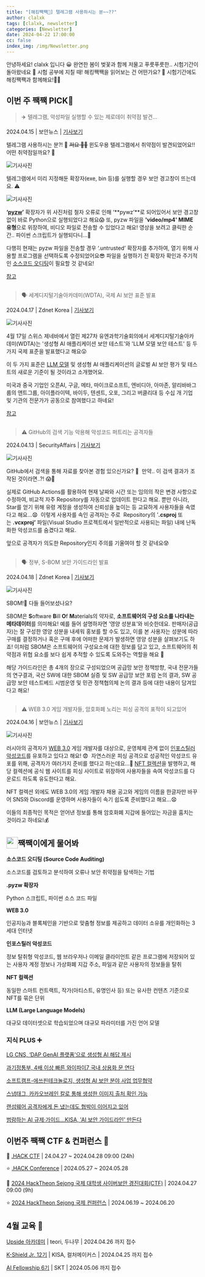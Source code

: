 ```yaml
---
title: "[해킹짹짹🐣] 텔레그램 사용하시는 분~~??"
author: clalxk
tags: [clalxk, newsletter]
categories: [Newsletter]
date: 2024-04-22 17:00:00
cc: false
index_img: /img/Newsletter.png
---
```


안녕하세요! clalxk 입니다 😀
완연한 봄이 벚꽃과 함께 저물고 푸릇푸릇한.. 시험기간이 돌아왔네요 🥹
시험 공부에 지칠 때! 해킹짹짹을 읽어보는 건 어떤가요? 🧐
시험기간에도 해킹짹짹과 함께해요!🐣🐥

## **이번 주 짹짹 PICK🐥**

> ✈️ 텔레그램, 악성파일 실행할 수 있는 제로데이 취약점 발견…

2024.04.15 | 보안뉴스 | [기사보기](https://www.boannews.com/media/view.asp?idx=128844&direct=mobile)

텔레그램 사용하시는 분?! 👀 ~~저요 ✋🏻~~
윈도우용 텔레그램에서 취약점이 발견되었어요!! 어떤 취약점일까요? 🤔

![기사사진](newsletter0422/image1.png)

텔레그램에서 미리 지정해둔 확장자(exe, bin 등)를 실행할 경우 보안 경고창이 뜨는데요. ⚠️

![기사사진](newsletter0422/image2.png)

**‘[pyzw](#짹짹이에게-물어봐)’** 확장자가 위 사진처럼 철자 오류로 인해 ‘**pywz’**로 되어있어서 보안 경고창 없이 바로 Python으로 실행되었다고 해요😱 또, pyzw 파일을 **'video/mp4' MIME 유형**으로 위장하여, 비디오 파일로 전송할 수 있었다고 해요! 영상을 보려고 클릭한 순간.. 파이썬 스크립트가 실행되다니…🫠 

다행히 현재는 pyzw 파일을 전송할 경우 ‘.untrusted’ 확장자를 추가하여, 열기 위해 사용할 프로그램을 선택하도록 수정되었어요😎 파일을 실행하기 전 확장자 확인과 주기적인 [소스코드 오디팅](#짹짹이에게-물어봐)이 필요할 것 같네요!

[참고](https://www.bleepingcomputer.com/news/security/telegram-fixes-windows-app-zero-day-used-to-launch-python-scripts/?&web_view=true#google_vignette)

## 
> 🗣 세계디지털기술아카데미(WDTA), 국제 AI 보안 표준 발표

2024.04.17 | Zdnet Korea | [기사보기](https://zdnet.co.kr/view/?no=20240418015506)

![기사사진](newsletter0422/image3.png)

4월 17일 스위스 제네바에서 열린 제27차 유엔과학기술회의에서 세계디지털기술아카데미(WDTA)는 '생성형 AI 애플리케이션 보안 테스트'와 'LLM 모델 보안 테스트' 등 두 가지 국제 표준을 발표했다고 해요😲 

이 두 가지 표준은 [LLM 모델](#짹짹이에게-물어봐) 및 생성형 AI 애플리케이션의 글로벌 AI 보안 평가 및 테스트의 새로운 기준이 될 것이라고 소개했어요. 

미국과 중국 기업인 오픈AI, 구글, 메타, 마이크로소프트, 엔비디아, 아마존, 알리바바그룹의 앤트그룹, 아이플라이텍, 바이두, 텐센트, 오포, 그리고 버클리대 등 수십 개 기업 및 기관의 전문가가 공동으로 참여했다고 하네요! 

[참고](https://www.wdtacademy.org/)

## 
> ⚠️ GitHub의 검색 기능 악용해 악성코드 퍼트리는 공격자들
    
2024.04.13 | SecurityAffairs | [기사보기](https://securityaffairs.com/161792/cyber-crime/githubs-search-results-distribute-malware.html)

![기사사진](newsletter0422/image4.png)


GitHub에서 검색을 통해 자료를 찾아본 경험 있으신가요? 🧐 
만약.. 이 검색 결과가 조작된 것이라면..?! 😱🫠

실제로 GitHub Actions를 활용하여 현재 날짜와 시간 또는 임의의 작은 변경 사항으로 수정하여, 비교적 자주 Repository를 자동으로 업데이트 한다고 해요. 뿐만 아니라, Star를 얻기 위해 유령 계정을 생성하여 신뢰성을 높이는 등 교묘하게 사용자들을 속였다고 해요…😧 
이렇게 사용자를 속인 공격자는 주로  Repository의 ’**.csproj** 또는 **.vcxproj’** 파일(Visual Studio 프로젝트에서 일반적으로 사용되는 파일) 내에 난독화한 악성코드를 숨겼다고 해요.

앞으로 공격자가 의도한 Repository인지 주의를 기울여야 할 것 같네요😰

## 
> 🗣 정부, S-BOM 보안 가이드라인 발표

2024.04.18 | Zdnet Korea | [기사보기](https://zdnet.co.kr/view/?no=20240418174503)

![기사사진](newsletter0422/image5.png)

SBOM!🌰 다들 들어보셨나요?

SBOM은 **S**oftware **B**ill **O**f **M**aterials의 약자로, **소프트웨어의 구성 요소를 나타내는 메타데이터**를 의미해요!
예를 들어 설명하자면 ’영양 성분표’와 비슷한데요. 
판매자(공급자)는 잘 구성한 영양 성분을 내세워 홍보를 할 수도 있고, 이를 본 사용자는 성분에 따라 구매를 결정하거나 혹은 구매 후에 어떠한 문제가 발생하면 영양 성분을 살펴보기도 하죠! 이처럼 SBOM은 소프트웨어의 구성요소에 대한 정보를 담고 있고, 소프트웨어의 취약점과 위협 요소를 보다 쉽게 추적할 수 있도록 도와주는 역할을 해요 🍯

해당 가이드라인은 총 4개의 장으로 구성되었으며 공급망 보안 정책방향, 국내 전문가들의 연구결과, 국산 SW에 대한 SBOM 실증 및 SW 공급망 보안 포럼 논의 결과, SW 공급망 보안 테스트베드 시범운영 및 민관 정책협의체 논의 결과 등에 대한 내용이 담겨있다고 해요! 

## 
> ⚠️ WEB 3.0 게임 개발자들, 암호화폐 노리는 피싱 공격의 표적이 되고있어

2024.04.16 | 보안뉴스 | [기사보기](https://www.boannews.com/media/view.asp?idx=128918&kind=1&sub_kind=)

![기사사진](newsletter0422/image6.png)

러시아의 공격자가 [WEB 3.0](#짹짹이에게-물어봐) 게임 개발자를 대상으로, 운영체제 관계 없이 [인포스틸러 악성코드](#짹짹이에게-물어봐)를 유포하고 있다고 해요! 😨 
자연스러운 피싱 공격으로 성공적인 악성코드 유포를 위해, 공격자가 여러가지 준비를 했다고 하는데요…🫢
[NFT 컬렉션](#짹짹이에게-물어봐)을 발행하고, 해당 컬렉션에 공식 웹 사이트를 피싱 사이트로 위장하여 사용자들을 속여 악성코드를 다운로드 하도록 유도한다고 해요. 

NFT 컬렉션 외에도 WEB 3.0의 게임 개발자 채용 공고와 게임의 이름을 한글자만 바꾸어 SNS와 Discord를 운영하며 사용자들이 속기 쉽도록 준비했다고 해요…😧

이들의 최종적인 목적은 얻어낸 정보를 통해 암호화폐 지갑에 들어있는 자금을 훔치는 것이라고 하네요!💰

## 짹짹이에게 물어봐 <img src="/img/keyword.gif" width="30" height="30" style="float:left;"/> 

**소스코드 오디팅 (Source Code Auditing)** 

소스코드를 검토하고 분석하여 오류나 보안 취약점을 탐색하는 기법

**.pyzw 확장자** 

Python 스크립트, 파이썬 소스 코드 파일

**WEB 3.0**

인공지능과 블록체인을 기반으로 맞춤형 정보를 제공하고 데이터 소유를 개인화하는 3세대 인터넷

**인포스틸러 악성코드** 

정보 탈취형 악성코드, 웹 브라우저나 이메일 클라이언트 같은 프로그램에 저장되어 있는 사용자 계정 정보나 가상화폐 지갑 주소, 파일과 같은 사용자의 정보들을 탈취

**NFT 컬렉션** 

동일한 스마트 컨트랙트, 작가(아티스트, 유명인사 등) 또는 유사한 컨텐츠 기준으로 NFT를 묶은 단위

**LLM (Large Language Models)** 

대규모 데이터셋으로 학습되었으며 대규모 파라미터를 가진 언어 모델

### 지식 PLUS ➕

[LG CNS, ‘DAP GenAI 플랫폼’으로 생성형 AI 해답 제시](https://www.boannews.com/media/view.asp?idx=128934&kind=&sub_kind=)

[과기정통부, 4배 이상 빠른 와이파이7 국내 상용화 문 연다](https://www.boannews.com/media/view.asp?idx=128924&kind=2&sub_kind=)

[소프트캠프-에쓰핀테크놀로지, 생성형 AI 보안 분야 사업 업무협약](https://www.boannews.com/media/view.asp?idx=128941&kind=3&sub_kind=)

[스냅태그, 카카오브레인 칼로 통해 생성한 이미지 출처 확인 가능](https://www.boannews.com/media/view.asp?idx=128901&kind=&sub_kind=)

[랜섬웨어 공격자에게 돈 냈는데도 협박이 이어지고 있어](https://www.boannews.com/media/view.asp?idx=128902&kind=&sub_kind=)

[범람하는 AI 규제·가이드...KISA, 'AI 보안 가이드라인' 만든다](https://ddaily.co.kr/page/view/2024041714491720474)

## 이번주 짹짹 CTF & 컨퍼런스 🐥

🚩 [.HACK CTF](https://dreamhack.io/ctf/518) | 24.04.27 ~ 2024.04.28 09:00 (24h)

⭐️ [.HACK Conference](https://dothack.io/) | 2024.05.27 ~ 2024.05.28 

🚩 [2024 HackTheon Sejong 국제 대학생 사이버보안 경진대회(CTF)](https://hacktheon.org/info.php) |  2024.04.27 09:00 (9h)

⭐️ [2024 HackTheon Sejong 국제 컨퍼런스](https://hacktheon.org/i_info.php) |  2024.06.19 ~ 2024.06.20 

## 4월 교육 🐥

[Upside 아카데미](https://upside.center/) | teori, 두나무 | 2024.04.26 까지 접수

[K-Shield Jr. 12기](https://www.kshieldjr.org/) | KISA, 컬처메이커스 | 2024.04.25 까지 접수

[AI Fellowship 6기](https://www.sktaifellowship.com/) | SKT | 2024.05.06 까지 접수